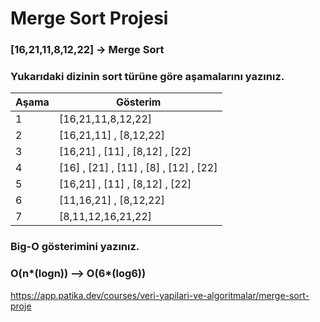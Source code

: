 # Merge Sort Projesi

### [16,21,11,8,12,22] -> Merge Sort

### Yukarıdaki dizinin sort türüne göre aşamalarını yazınız.

| Aşama | Gösterim |
|-------|----------|
| 1 |[16,21,11,8,12,22]|
| 2 |[16,21,11] , [8,12,22]|
| 3 |[16,21] , [11] , [8,12] , [22]|
| 4 |[16] , [21] , [11] , [8] , [12] , [22]|
| 5 |[16,21] , [11] , [8,12] , [22]|
| 6 |[11,16,21] , [8,12,22]|
| 7 |[8,11,12,16,21,22]|

### Big-O gösterimini yazınız.
### O(n*(logn)) --> O(6*(log6))


https://app.patika.dev/courses/veri-yapilari-ve-algoritmalar/merge-sort-proje

